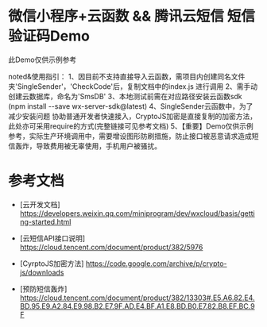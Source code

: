 # 微信小程序+云函数 && 腾讯云短信 短信验证码Demo
此Demo仅供示例参考

noted&使用指引：
1、因目前不支持直接导入云函数，需项目内创建同名文件夹'SingleSender'，'CheckCode'后，复制文档中的index.js 进行调用
2、需手动创建云数据库，命名为'SmsDB'
3、本地测试前需在对应路径安装云函数sdk (npm install --save wx-server-sdk@latest)
4、SingleSender云函数中，为了减少安装问题 协助普通开发者快速接入，CryptoJS加密是直接复制的加密方法，此处亦可采用require的方式(完整链接可见参考文档)
5、【重要】Demo仅供示例参考，实际生产环境调用中，需要增设图形防刷措施，防止接口被恶意请求造成短信轰炸，导致费用被无辜使用，手机用户被骚扰。

# 参考文档
- [云开发文档]
https://developers.weixin.qq.com/miniprogram/dev/wxcloud/basis/getting-started.html

- [云短信API接口说明]
https://cloud.tencent.com/document/product/382/5976

- [CyrptoJS加密方法]
https://code.google.com/archive/p/crypto-js/downloads

- [预防短信轰炸]
https://cloud.tencent.com/document/product/382/13303#.E5.A6.82.E4.BD.95.E9.A2.84.E9.98.B2.E7.9F.AD.E4.BF.A1.E8.BD.B0.E7.82.B8.EF.BC.9F

